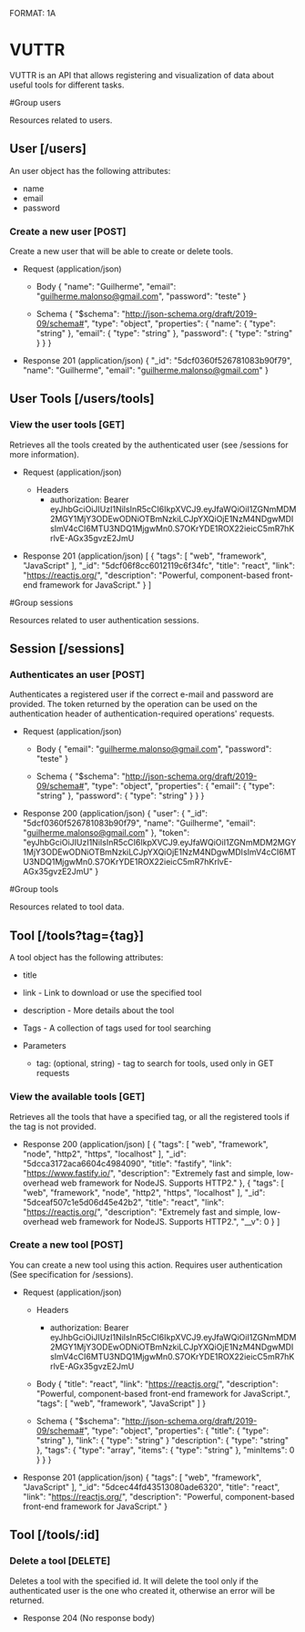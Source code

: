 FORMAT: 1A

# VUTTR

VUTTR is an API that allows registering and visualization of data about useful tools for different tasks.

#Group users

Resources related to users.

## User [/users]
An user object has the following attributes:
+ name 
+ email
+ password

### Create a new user [POST]
Create a new user that will be able to create or delete tools.

+ Request (application/json)
  + Body
    {
      "name": "Guilherme",
      "email": "guilherme.malonso@gmail.com",
      "password": "teste"
    }

  + Schema
    {
      "$schema": "http://json-schema.org/draft/2019-09/schema#",
      "type": "object",
      "properties": {
        "name": {
          "type": "string"
        },
        "email": {
          "type": "string"
        },
        "password": {
          "type": "string"
        }
      }
    }

+ Response 201 (application/json)
  {
    "_id": "5dcf0360f526781083b90f79",
    "name": "Guilherme",
    "email": "guilherme.malonso@gmail.com"
  }

## User Tools [/users/tools]

### View the user tools [GET]
Retrieves all the tools created by the authenticated user (see /sessions for more information).

+ Request (application/json)
  + Headers
    + authorization: Bearer eyJhbGciOiJIUzI1NiIsInR5cCI6IkpXVCJ9.eyJfaWQiOiI1ZGNmMDM2MGY1MjY3ODEwODNiOTBmNzkiLCJpYXQiOjE1NzM4NDgwMDIsImV4cCI6MTU3NDQ1MjgwMn0.S7OKrYDE1ROX22ieicC5mR7hKrlvE-AGx35gvzE2JmU
    
+ Response 201 (application/json)
  [
    {
      "tags": [
        "web",
        "framework",
        "JavaScript"
      ],
      "_id": "5dcf06f8cc6012119c6f34fc",
      "title": "react",
      "link": "https://reactjs.org/",
      "description": "Powerful, component-based front-end framework for JavaScript."
    }
  ]

#Group sessions

Resources related to user authentication sessions.

## Session [/sessions]

### Authenticates an user [POST]
Authenticates a registered user if the correct e-mail and password are provided. The token returned by the operation can be used on the authentication header of authentication-required operations' requests.

+ Request (application/json)
  + Body
    {
      "email": "guilherme.malonso@gmail.com",
      "password": "teste"
    }
  
  + Schema
    {
      "$schema": "http://json-schema.org/draft/2019-09/schema#",
      "type": "object",
      "properties": {
        "email": {
          "type": "string"
        },
        "password": {
          "type": "string"
        }
      }
    }

+ Response 200 (application/json)
  {
    "user": {
      "_id": "5dcf0360f526781083b90f79",
      "name": "Guilherme",
      "email": "guilherme.malonso@gmail.com"
    },
    "token": "eyJhbGciOiJIUzI1NiIsInR5cCI6IkpXVCJ9.eyJfaWQiOiI1ZGNmMDM2MGY1MjY3ODEwODNiOTBmNzkiLCJpYXQiOjE1NzM4NDgwMDIsImV4cCI6MTU3NDQ1MjgwMn0.S7OKrYDE1ROX22ieicC5mR7hKrlvE-AGx35gvzE2JmU"
  }

#Group tools

Resources related to tool data.

## Tool [/tools?tag={tag}]

A tool object has the following attributes:
+ title 
+ link - Link to download or use the specified tool
+ description - More details about the tool
+ Tags - A collection of tags used for tool searching

+ Parameters
  + tag: (optional, string) - tag to search for tools, used only in GET requests

### View the available tools [GET]
Retrieves all the tools that have a specified tag, or all the registered tools if the tag is not provided.

+ Response 200 (application/json)
[
  {
    "tags": [
      "web",
      "framework",
      "node",
      "http2",
      "https",
      "localhost"
    ],
    "_id": "5dcca3172aca6604c4984090",
    "title": "fastify",
    "link": "https://www.fastify.io/",
    "description": "Extremely fast and simple, low-overhead web framework for NodeJS. Supports HTTP2."
  },
  {
    "tags": [
      "web",
      "framework",
      "node",
      "http2",
      "https",
      "localhost"
    ],
    "_id": "5dceaf507c1e5d06d45e42b2",
    "title": "react",
    "link": "https://reactjs.org/",
    "description": "Extremely fast and simple, low-overhead web framework for NodeJS. Supports HTTP2.",
    "__v": 0
  }
]

### Create a new tool [POST]

You can create a new tool using this action. Requires user authentication (See specification for /sessions).

+ Request (application/json)
  + Headers
    + authorization: Bearer eyJhbGciOiJIUzI1NiIsInR5cCI6IkpXVCJ9.eyJfaWQiOiI1ZGNmMDM2MGY1MjY3ODEwODNiOTBmNzkiLCJpYXQiOjE1NzM4NDgwMDIsImV4cCI6MTU3NDQ1MjgwMn0.S7OKrYDE1ROX22ieicC5mR7hKrlvE-AGx35gvzE2JmU
  + Body
    {
      "title": "react",
      "link": "https://reactjs.org/",
      "description": "Powerful, component-based front-end framework for JavaScript.",
      "tags": [
        "web",
        "framework",
        "JavaScript"
      ]
    }

  + Schema
    {
      "$schema": "http://json-schema.org/draft/2019-09/schema#",
      "type": "object",
      "properties": {
        "title": {
          "type": "string"
        },
        "link": {
          "type": "string"
        }
        "description": {
          "type": "string"
        },
        "tags": {
          "type": "array",
          "items": {
            "type": "string"
          },
          "minItems": 0
        }
      }
    }

+ Response 201 (application/json)
  {
    "tags": [
      "web",
      "framework",
      "JavaScript"
    ],
    "_id": "5dcec44fd43513080ade6320",
    "title": "react",
    "link": "https://reactjs.org/",
    "description": "Powerful, component-based front-end framework for JavaScript."
  }

## Tool [/tools/:id]

### Delete a tool [DELETE]

Deletes a tool with the specified id. It will delete the tool only if the authenticated user is the one who created it, otherwise an error will be returned.

+ Response 204 (No response body)
